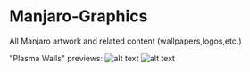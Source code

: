 # Manjaro-Graphics
All Manjaro artwork and related content (wallpapers,logos,etc.)

"Plasma Walls" previews:
![alt text](https://raw.githubusercontent.com/fallenskillz/Manjaro-Graphics/master/plasma_preview.png "Preview 1")
![alt text](https://raw.githubusercontent.com/fallenskillz/Manjaro-Graphics/master/plasmaz_preview.png "Preview 2")


